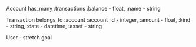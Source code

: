 Account
 has_many :transactions
 :balance - float, :name - string


Transaction
 belongs_to :account
 :account_id - integer, :amount - float, :kind - string, :date - datetime, :asset - string

User - stretch goal